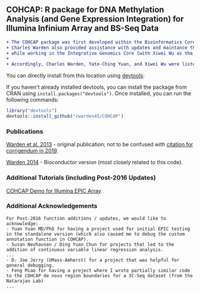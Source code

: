 ## COHCAP: R package for DNA Methylation Analysis (and Gene Expression Integration) for Illumina Infinium Array and BS-Seq Data

```diff
+ The COHCAP package was first developed within the Bioinformatics Core, under the direction of Yate-Ching Yuan.
+ Charles Warden also provided assistance with updates and maintance that include a Bioconductor version of the package
+ while working in the Integrative Genomics Core (with Xiwei Wu as the director) as well as when he was/is not working at City of Hope.
+
+ Accordingly, Charles Warden, Yate-Ching Yuan, and Xiwei Wu were listed as authors (when a Bioconductor version was available). 
```

You can directly install from this location using [devtools](https://github.com/hadley/devtools):

If you haven't already installed devtools, you can install the package from CRAN using `install.packages("devtools")`.  Once installed, you can run the following commands:

 ```R
 library("devtools")
 devtools::install_github("cwarden45/COHCAP")
 ```

### Publications

[Warden et al. 2013](https://academic.oup.com/nar/article/41/11/e117/2411160) - original publication; not to be confused with [citation for corrigendum in 2019](https://academic.oup.com/nar/article/47/15/8335/5538015).

[Warden 2014](https://www.researchsquare.com/article/nprot-2965/v1) - Bioconductor version (most closely related to this code).

### Additional Tutorials (including Post-2016 Updates)

[COHCAP Demo for Illumina EPIC Array](https://github.com/cwarden45/DNAmethylation_templates/tree/master/EPIC_COHCAP_Demo)

### Additional Acknowledgements

 ```
For Post-2016 function additions / updates, we would like to acknowledge:
 - Yuan Yuan MD/PhD for having a project used for initial EPIC testing in the standalone version (which also caused me to debug the custom annotation function in COHCAP).
 - Susan Neuhausen / Ding Yuan Chun for projects that led to the addition of continuous variable linear regression analysis.
...
 - D. Joe Jerry (UMass-Amherst) for a project that was helpful for general debugging.
 - Feng Miao for having a project where I wrote partially similar code to the COHCAP de novo region boundaries for a 3C-Seq dataset (from the Natarajan Lab)
...
```
